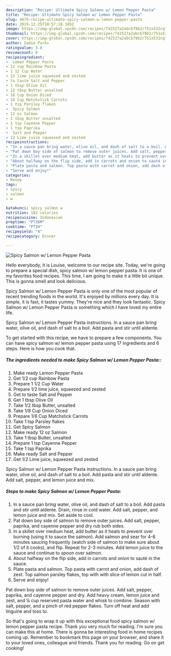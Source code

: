 ```yaml
---
description: "Recipe: Ultimate Spicy Salmon w/ Lemon Pepper Pasta"
title: "Recipe: Ultimate Spicy Salmon w/ Lemon Pepper Pasta"
slug: 4879-recipe-ultimate-spicy-salmon-w-lemon-pepper-pasta
date: 2019-12-25T10:57:28.165Z
image: https://img-global.cpcdn.com/recipes/f42527a2abcb79b2/751x532cq70/spicy-salmon-w-lemon-pepper-pasta-recipe-main-photo.jpg
thumbnail: https://img-global.cpcdn.com/recipes/f42527a2abcb79b2/751x532cq70/spicy-salmon-w-lemon-pepper-pasta-recipe-main-photo.jpg
cover: https://img-global.cpcdn.com/recipes/f42527a2abcb79b2/751x532cq70/spicy-salmon-w-lemon-pepper-pasta-recipe-main-photo.jpg
author: Sadie Parks
ratingvalue: 3.8
reviewcount: 8
recipeingredient:
-  Lemon Pepper Pasta
- 12 cup Rainbow Pasta
- 1 12 Cup Water
- 12 lime juice squeezed and zested
- to taste Salt and Pepper
- 1 tbsp Olive Oil
- 12 tbsp Butter unsalted
- 18 Cup Onion Diced
- 18 Cup Matchstick Carrots
- 1 tsp Parsley flakes
-  Spicy Salmon
- 12 oz Salmon
- 1 tbsp Butter unsalted
- 1 tsp Cayenne Pepper
- 1 tsp Paprika
-  Salt and Pepper
- 12 Lime juice squeezed and zested
recipeinstructions:
- "In a sauce pan bring water, olive oil, and dash of salt to a boil. Add pasta and stir until aldente. Drain, rinse in cold water. Add salt, pepper, and lemon juice and mix. Set aside to cool."
- "Pat down boy side of salmon to remove outer juices. Add salt, pepper, paprika, and cayenne pepper and dry rub both sides."
- "In a skillet over medium heat, add butter as it heats to prevent over burning (using it to sauce the salmon). Add salmon and sear for 4-6 minutes saucing frequently (watch side of salmon to make sure about 1/2 of it cooks), and flip. Repeat for 2-3 minutes. Add lemon juice to the sauce and continue to spoon over salmon."
- "About halfway on the flip side, add in carrots and onion to sauté in the sauce."
- "Plate pasta and salmon. Top pasta with carrot and onion, add dash of zest. Top salmon parsley flakes, top with with slice of lemon cut in half."
- "Serve and enjoy!"
categories:
- Resep
tags:
- spicy
- salmon
- w

katakunci: spicy salmon w
nutrition: 182 calories
recipecuisine: Indonesian
preptime: "PT36M"
cooktime: "PT1H"
recipeyield: "4"
recipecategory: Dinner

---
```



![Spicy Salmon w/ Lemon Pepper Pasta](https://img-global.cpcdn.com/recipes/f42527a2abcb79b2/751x532cq70/spicy-salmon-w-lemon-pepper-pasta-recipe-main-photo.jpg)

Hello everybody, it is Louise, welcome to our recipe site. Today, we're going to prepare a special dish, spicy salmon w/ lemon pepper pasta. It is one of my favorites food recipes. This time, I am going to make it a little bit unique. This is gonna smell and look delicious.

Spicy Salmon w/ Lemon Pepper Pasta is only one of the most popular of recent trending foods in the world. It's enjoyed by millions every day. It is simple, it is fast, it tastes yummy. They're nice and they look fantastic. Spicy Salmon w/ Lemon Pepper Pasta is something which I have loved my entire life.

Spicy Salmon w/ Lemon Pepper Pasta instructions. In a sauce pan bring water, olive oil, and dash of salt to a boil. Add pasta and stir until aldente.


To get started with this recipe, we have to prepare a few components. You can have spicy salmon w/ lemon pepper pasta using 17 ingredients and 6 steps. Here is how you cook that.

##### The ingredients needed to make Spicy Salmon w/ Lemon Pepper Pasta::

1. Make ready  Lemon Pepper Pasta
1. Get 1/2 cup Rainbow Pasta
1. Prepare 1 1/2 Cup Water
1. Prepare 1/2 lime juice, squeezed and zested
1. Get to taste Salt and Pepper
1. Get 1 tbsp Olive Oil
1. Take 1/2 tbsp Butter, unsalted
1. Take 1/8 Cup Onion Diced
1. Prepare 1/8 Cup Matchstick Carrots
1. Take 1 tsp Parsley flakes
1. Get  Spicy Salmon
1. Make ready 12 oz Salmon
1. Take 1 tbsp Butter, unsalted
1. Prepare 1 tsp Cayenne Pepper
1. Take 1 tsp Paprika
1. Make ready  Salt and Pepper
1. Get 1/2 Lime juice, squeezed and zested


Spicy Salmon w/ Lemon Pepper Pasta instructions. In a sauce pan bring water, olive oil, and dash of salt to a boil. Add pasta and stir until aldente. Add salt, pepper, and lemon juice and mix. 

##### Steps to make Spicy Salmon w/ Lemon Pepper Pasta:

1. In a sauce pan bring water, olive oil, and dash of salt to a boil. Add pasta and stir until aldente. Drain, rinse in cold water. Add salt, pepper, and lemon juice and mix. Set aside to cool.
1. Pat down boy side of salmon to remove outer juices. Add salt, pepper, paprika, and cayenne pepper and dry rub both sides.
1. In a skillet over medium heat, add butter as it heats to prevent over burning (using it to sauce the salmon). Add salmon and sear for 4-6 minutes saucing frequently (watch side of salmon to make sure about 1/2 of it cooks), and flip. Repeat for 2-3 minutes. Add lemon juice to the sauce and continue to spoon over salmon.
1. About halfway on the flip side, add in carrots and onion to sauté in the sauce.
1. Plate pasta and salmon. Top pasta with carrot and onion, add dash of zest. Top salmon parsley flakes, top with with slice of lemon cut in half.
1. Serve and enjoy!


Pat down boy side of salmon to remove outer juices. Add salt, pepper, paprika, and cayenne pepper and dry. Add heavy cream, lemon juice and zest, and ¼ cup reserved pasta water and whisk to combine. Season with salt, pepper, and a pinch of red pepper flakes. Turn off heat and add linguine and toss to. 

So that's going to wrap it up with this exceptional food spicy salmon w/ lemon pepper pasta recipe. Thank you very much for reading. I'm sure you can make this at home. There is gonna be interesting food in home recipes coming up. Remember to bookmark this page on your browser, and share it to your loved ones, colleague and friends. Thank you for reading. Go on get cooking!
